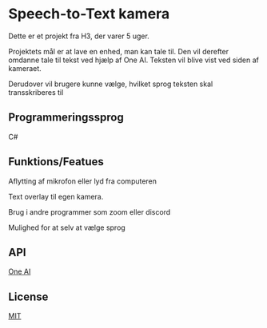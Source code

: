 # Speech-to-Text kamera
Dette er et projekt fra H3, der varer 5 uger.

Projektets mål er at lave en enhed, man kan tale til. Den vil derefter omdanne tale til tekst ved hjælp af One AI. Teksten vil blive vist ved siden af kameraet. 

Derudover vil brugere kunne vælge, hvilket sprog teksten skal transskriberes til

## Programmeringssprog
C#

## Funktions/Featues
Aflytting af mikrofon eller lyd fra computeren

Text overlay til egen kamera.

Brug i andre programmer som zoom eller discord

Mulighed for at selv at vælge sprog

## API
[One AI](https://studio.oneai.com/)

## License
[MIT](https://choosealicense.com/licenses/mit/)
